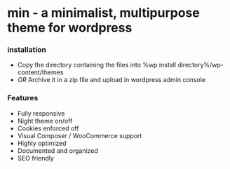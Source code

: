 # min - a minimalist, multipurpose theme for wordpress
### installation
- Copy the directory containing the files into %wp install directory%/wp-content/themes
- _OR_ Archive it in a zip file and upload in wordpress admin console

### Features
- Fully responsive
- Night theme on/off
- Cookies enforced off
- Visual Composer / WooCommerce support
- Highly optimized
- Documented and organized
- SEO friendly